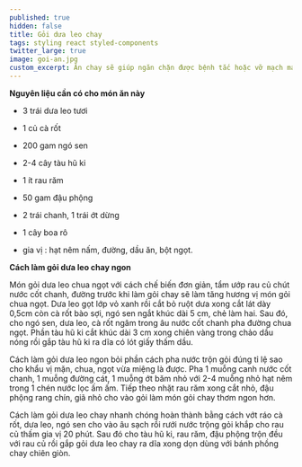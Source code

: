 ```yaml
---
published: true
hidden: false
title: Gỏi dưa leo chay
tags: styling react styled-components
twitter_large: true
image: goi-an.jpg
custom_excerpt: Ăn chay sẽ giúp ngăn chặn được bệnh tắc hoặc vỡ mạch máu ở người tăng huyết áp, hạn chế tai biến nhồi máu cơ tim.
---
```


**Nguyên liệu cần có cho món ăn này**

+ 3 trái dưa leo tươi

+ 1 củ cà rốt

+ 200 gam ngó sen

+ 2-4 cây tàu hũ ki

+ 1 ít rau răm

+ 50 gam đậu phộng

+ 2 trái chanh, 1 trái ớt dừng

+ 1 cây boa rô

+ gia vị : hạt nêm nấm, đường, dầu ăn, bột ngọt.

**Cách làm gỏi dưa leo chay ngon**

Món gỏi dưa leo chua ngọt với cách chế biến đơn giản, tẩm ướp rau củ chút nước cốt chanh, đường trước khi làm gỏi chay sẽ làm tăng hương vị món gỏi chua ngọt. Dưa leo gọt lớp vỏ xanh rồi cắt bỏ ruột dưa xong cắt lát dày 0,5cm còn cà rốt bào sợi, ngó sen ngắt khúc dài 5 cm, chẻ làm hai. Sau đó, cho ngó sen, dưa leo, cà rốt ngâm trong âu
nước cốt chanh pha đường chua ngọt. Phần tàu hũ ki cắt khúc dài 3 cm xong chiên vàng trong chảo dầu nóng rồi gắp tàu hũ ki ra dĩa có lót giấy thấm dầu.

Cách làm gỏi dưa leo ngon bỏi phần cách pha nước trộn gỏi đúng tỉ lệ sao cho khẩu vị mặn, chua, ngọt vừa miệng là được. Pha 1 muỗng canh nước cốt chanh, 1 muỗng đường cát, 1 muỗng ớt băm nhỏ với 2-4 muỗng nhỏ hạt nêm trong 1 chén nước lọc ấm ấm. Tiếp theo nhặt rau răm xong cắt nhỏ, đậu phộng rang chín, giã nhỏ cho vào gỏi làm món gỏi chay thơm ngon hơn.

Cách làm gỏi dưa leo chay nhanh chóng hoàn thành bằng cách vớt ráo cà rốt, dưa leo, ngó sen cho vào âu sạch rồi rưới nước trộng gỏi khắp cho rau củ thấm gia vị 20 phút. Sau đó cho tàu hũ ki, rau răm, đậu phộng trộn đều với rau củ rồi gắp gỏi dưa leo chay ra dĩa xong dọn dùng với bánh phồng chay chiên giòn.